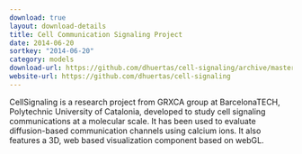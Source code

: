 ```yaml
---
download: true
layout: download-details
title: Cell Communication Signaling Project
date: 2014-06-20
sortkey: "2014-06-20"
category: models
download-url: https://github.com/dhuertas/cell-signaling/archive/master.zip
website-url: https://github.com/dhuertas/cell-signaling
---
```


CellSignaling is a research project from GRXCA group at BarcelonaTECH,
Polytechnic University of Catalonia, developed to study cell signaling
communications at a molecular scale. It has been used to evaluate
diffusion-based communication channels using calcium ions. It also features a
3D, web based visualization component based on webGL.
